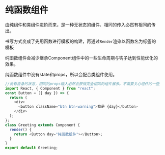# 纯函数组件
由纯组件和类组件进阶而来，是一种无状态的组件，相同的传入必然有相同的传出。

书写方式变成了先用函数进行模板的构建，再通过`Render`渲染以函数名为标签的模板

纯函数组件会减少继承Component组件中的一些生命周期与钩子达到性能优化的效果。

纯函数组件中没有state和props，所以会配合类组件使用。
```javascript
//没有自身的状态，相同的props输入必然会获得完全相同的组件展示。不需要关心组件的一些生命周期函数和渲染的钩子更简洁。
import React, { Component } from "react";
const Button = ({ day }) => {
  return (
    <div>
      <button className="btn btn-warning">我是 {day}</button>
    </div>
  );
};
class Greeting extends Component {
  render() {
    return <Button day="纯函数组件"></Button>;
  }
}
export default Greeting;

```